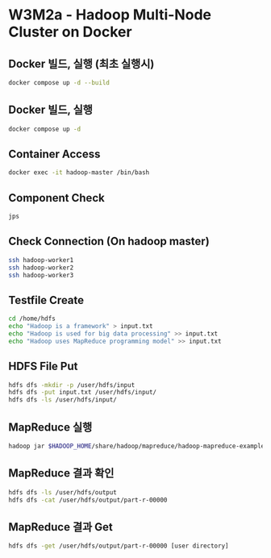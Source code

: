 # W3M2a - Hadoop Multi-Node Cluster on Docker

## Docker 빌드, 실행 (최초 실행시)
```bash
docker compose up -d --build
```

## Docker 빌드, 실행
```bash
docker compose up -d
```

## Container Access
```bash
docker exec -it hadoop-master /bin/bash
```

## Component Check
```bash
jps
```

## Check Connection (On hadoop master)
```bash
ssh hadoop-worker1
ssh hadoop-worker2
ssh hadoop-worker3
```

## Testfile Create
```bash
cd /home/hdfs
echo "Hadoop is a framework" > input.txt
echo "Hadoop is used for big data processing" >> input.txt
echo "Hadoop uses MapReduce programming model" >> input.txt
```


## HDFS File Put
```bash
hdfs dfs -mkdir -p /user/hdfs/input
hdfs dfs -put input.txt /user/hdfs/input/
hdfs dfs -ls /user/hdfs/input/
```

## MapReduce 실행
```bash
hadoop jar $HADOOP_HOME/share/hadoop/mapreduce/hadoop-mapreduce-examples-3.4.0.jar wordcount /user/hdfs/input /user/hdfs/output
```

## MapReduce 결과 확인
```bash
hdfs dfs -ls /user/hdfs/output
hdfs dfs -cat /user/hdfs/output/part-r-00000
```

## MapReduce 결과 Get
```bash
hdfs dfs -get /user/hdfs/output/part-r-00000 [user directory]
```

